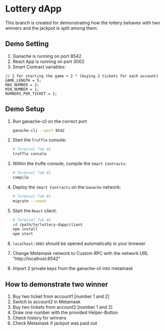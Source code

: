 # Lottery dApp 
This branch is created for demonstrating how the lottery behaves with two winners and the jackpot is split among them. 

## Demo Setting
1. Ganache is running on port 8542
2. React App is running on port 3002
3. Smart Contract variables:

```
// 1 for starting the game + 2 * (buying 2 tickets for each account)
GAME_LENGTH = 5;
MAX_NUMBER = 2;
MIN_NUMBER = 1;
NUMBERS_PER_TICKET = 1;
``` 

## Demo Setup
1. Run ganache-cli on the correct port 

    ```bash
    ganache-cli --port 8542
    ````

2. Start the `Truffle` console:
    ```bash
    # Terminal Tab #1
    truffle console
    ```
3. Within the trufle console, compile the `Smart Contracts`:
    ```bash
    # Terminal Tab #1
    compile
    ```
4. Deploy the `Smart Contracts` on the `Ganache` network:
    ```bash
    # Terminal Tab #1
    migrate --reset
    ```
5. Start the `React` client:
   ```bash
   # Terminal Tab #2
   cd /path/to/lottery-dapp/client
   npm install
   npm start
   ```
6. `localhost:3002` should be opened automatically in your browser

7. Change Metamask network to Custom RPC with the network URL "http://localhost:8542"

8. Import 2 private keys from the ganache-cli into metamask


## How to demonstrate two winner
1. Buy two ticket from account1 [number 1 and 2]
2. Switch to account2 in Metamask 
3. Buy two tickets from account2 [number 1 and 2]
4. Draw one number with the provided Helper-Button
5. Check history for winners
6. Check Metamask if jackpot was paid out